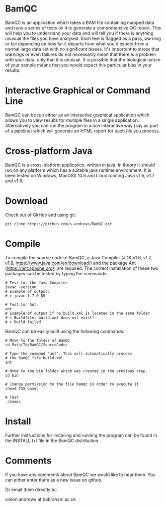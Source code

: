 BamQC
=====

BamQC is an application which takes a BAM file containing mapped
data and runs a series of tests on it to generate a comprehensive 
QC report.  This will help you to understand your data and will 
tell you if there is anything unusual the files you have analysed.
Each test is flagged as a pass, warning or fail depending on how 
far it departs from what you'd expect from a normal large data set
with no significant biases.  It's important to stress that warnings 
or even failures do not necessarily mean that there is a problem 
with your data, only that it is unusual.  It is possible that the 
biological nature of your sample means that you would expect this 
particular bias in your results.


Interactive Graphical or Command Line
=

BamQC can be run either as an interactive graphical application 
which allows you to view results for multiple files in a single
application.  Alternatively you can run the program in a non
interactive way (say as part of a pipeline) which will generate
an HTML report for each file you process.


Cross-platform Java
=

BamQC is a cross-platform application, written in java.  In theory it
should run on any platform which has a suitable java runtime environment.
It is been tested on Windows, MacOSX 10.6 and Linux running Java v1.6, 
v1.7 and v1.8.


Download
=
Check out of GitHub and using git:

    git clone https://github.com/s-andrews/BamQC.git


Compile
=
To compile the source code of BamQC, a Java Compiler (JDK v1.6, v1.7, v1.8, 
https://www.java.com/en/download/) and the package Ant (https://ant.apache.org/) 
are required. The correct installation of these two packages can be tested by 
typing the commands: 

	# Test for the Java Compiler 
	javac -version
	# Example of output: 
	# > javac 1.7.0_85
	
	# Test for Ant
	ant
	# Example of output if no build.xml is located in the same folder
	# > Buildfile: build.xml does not exist!
	# > Build failed
 	

BamQC can be easily built using the following commands: 

	# Move to the folder of BamQC
	cd Path/To/BamQC/SourceCode/
	
	# Type the command "ant". This will automatically process 
	# the BamQC file build.xml 
	ant
	
	# Move to the bin folder which was created in the previous step.
	cd bin
	
	# Change permission to the file bamqc in order to execute it
	chmod 755 bamqc
	
	# Test 
	./bamqc

Install
=

Further instructions for installing and running the program can be found in the INSTALL.txt
file in the BamQC distribution.


Comments
=

If you have any comments about BamQC we would like to hear them.  You
can either enter them as a new issue on github.

Or email them directly to:

simon.andrews at babraham.ac.uk
